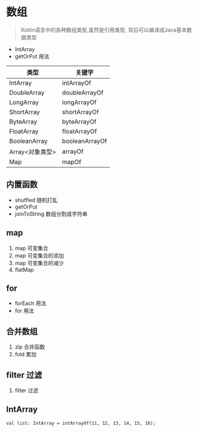 # 数组
> Kotlin语言中的各种数组类型,虽然是引用类型, 背后可以编译成Java基本数据类型
- IntArray
- getOrPut 用法

| 类型           | 关键字            |
|--------------|----------------|
| IntArray     | intArrayOf     |
| DoubleArray  | doubleArrayOf  |
| LongArray    | longArrayOf    |
| ShortArray   | shortArrayOf   |
| ByteArray    | byteArrayOf    |
| FloatArray   | floatArrayOf   |
| BooleanArray | booleanArrayOf |
| Array<对象类型>  | arrayOf        |
| Map          | mapOf          |

## 内置函数
- shuffled 随机打乱
- getOrPut
- joinToString 数组分割成字符串

## map
1. map 可变集合
2. map 可变集合的添加
3. map 可变集合的减少
4. flatMap

## for
- forEach 用法
- for 用法

## 合并数组
1. zip 合并函数
2. fold 累加

## filter 过滤
1. filter 过滤

## IntArray
```
val list: IntArray = intArrayOf(11, 12, 13, 14, 15, 16);
```

